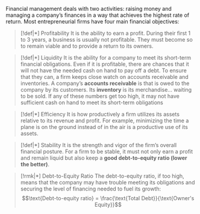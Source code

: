 Financial management deals with two activities: raising money and managing a company’s finances in a way that achieves the highest rate of return. Most entrepreneurial firms have four main financial objectives:

>[!def|*] Profitability
>It is the ability to earn a profit. During their first 1 to 3 years, a business is usually not profitable. They must become so to remain viable and to provide a return to its owners.

>[!def|*] Liquidity
>It is the ability for a company to meet its short-term financial obligations. Even if it is profitable, there are chances that it will not have the needed cash on hand to pay off a debt. To ensure that they can, a firm keeps close watch on accounts receivable and inventories. A company’s **accounts receivable** is that is owed to the company by its customers. Its **inventory** is its merchandise… waiting to be sold. If any of these numbers get too high, it may not have sufficient cash on hand to meet its short-term obligations

>[!def|*] Efficiency
>It is how productively a firm utilizes its assets relative to its revenue and profit. For example, minimizing the time a plane is on the ground instead of in the air is a productive use of its assets.

>[!def|*] Stability
>It is the strength and vigor of the firm’s overall financial posture. For a firm to be stable, it must not only earn a profit and remain liquid but also keep a **good debt-to-equity ratio (lower the better)**.
>

>[!rmk|*] Debt-to-Equity Ratio
>The debt-to-equity ratio, if too high, means that the company may have trouble meeting its obligations and securing the level of financing needed to fuel its growth: $$\text{Debt-to-equity ratio} = \frac{\text{Total Debt}}{\text{Owner's Equity}}$$

